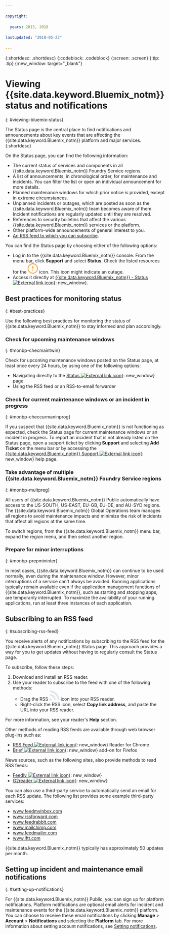 ```yaml
---

copyright:

  years: 2015, 2018

lastupdated: "2018-05-22"

---
```


{:shortdesc: .shortdesc}
{:codeblock: .codeblock}
{:screen: .screen}
{:tip: .tip}
{:new_window: target="_blank"}

# Viewing {{site.data.keyword.Bluemix_notm}} status and notifications
{: #viewing-bluemix-status}

The Status page is the central place to find notifications and announcements about key events that are affecting the {{site.data.keyword.Bluemix_notm}} platform and major services.
{:shortdesc}

On the Status page, you can find the following information:

  * The current status of services and components in all {{site.data.keyword.Bluemix_notm}} Foundry Service regions.
  * A list of announcements, in chronological order, for maintenance and incidents. You can filter the list or open an individual announcement for more details.
  * Planned maintenance windows for which prior notice is provided, except in extreme circumstances.
  * Unplanned incidents or outages, which are posted as soon as the {{site.data.keyword.Bluemix_notm}} team becomes aware of them. Incident notifications are regularly updated until they are resolved.
  * References to security bulletins that affect the various {{site.data.keyword.Bluemix_notm}} services or the platform.
  * Other platform-wide announcements of general interest to you.
  * [An RSS feed to which you can subscribe](#subscribing-rss-feed).

You can find the Status page by choosing either of the following options:

  * Log in to the {{site.data.keyword.Bluemix_notm}} console. From the menu bar, click **Support** and select **Status**. Check the listed resources for the ![some issues](images/some_issues.svg) icon. This icon might indicate an outage.
  * Access it directly at [{{site.data.keyword.Bluemix_notm}} - Status ![External link icon](../icons/launch-glyph.svg "External link icon")](https://console.bluemix.net/status){: new_window}.


## Best practices for monitoring status
{: #best-practices}

Use the following best practices for monitoring the status of {{site.data.keyword.Bluemix_notm}} to stay informed and plan accordingly.

### Check for upcoming maintenance windows
{: #monbp-checmaintwin}

Check for upcoming maintenance windows posted on the Status page, at least once every 24 hours, by using one of the following options:
* Navigating directly to the [Status ![External link icon](../icons/launch-glyph.svg "External link icon")](https://console.bluemix.net/status){: new_window} page
* Using the RSS feed or an RSS-to-email forwarder

### Check for current maintenance windows or an incident in progress
{: #monbp-checcurmaninprog}

If you suspect that {{site.data.keyword.Bluemix_notm}} is not functioning as expected, check the Status page for current maintenance windows or an incident in progress. To report an incident that is not already listed on the Status page, open a support ticket by clicking **Support** and selecting **Add Ticket** on the menu bar or by accessing the [{{site.data.keyword.Bluemix_notm}} Support ![External link icon](../icons/launch-glyph.svg "External link icon")](http://www.ibm.biz/bluemixsupport){: new_window} help page.

### Take advantage of multiple {{site.data.keyword.Bluemix_notm}} Foundry Service regions
{: #monbp-multpreg}

All users of {{site.data.keyword.Bluemix_notm}} Public automatically have access to the US-SOUTH, US-EAST, EU-GB, EU-DE, and AU-SYD regions. The {{site.data.keyword.Bluemix_notm}} Global Operations team manages all regions to avoid maintenance impacts and minimize the risk of incidents that affect all regions at the same time.

To switch regions, from the {{site.data.keyword.Bluemix_notm}} menu bar, expand the region menu, and then select another region.

### Prepare for minor interruptions
{: #monbp-prepmininter}

In most cases, {{site.data.keyword.Bluemix_notm}} can continue to be used normally, even during the maintenance window. However, minor interruptions of a service can't always be avoided. Running applications typically remain available even if the application management functions of {{site.data.keyword.Bluemix_notm}}, such as starting and stopping apps, are temporarily interrupted. To maximize the availability of your running applications, run at least three instances of each application.

## Subscribing to an RSS feed
{: #subscribing-rss-feed}

You receive alerts of any notifications by subscribing to the RSS feed for the {{site.data.keyword.Bluemix_notm}} Status page. This approach provides a way for you to get updates without having to regularly consult the Status page.

To subscribe, follow these steps:

1. Download and install an RSS reader.
2. Use your reader to subscribe to the feed with one of the following methods:
    * Drag the RSS ![RSS](images/rss.svg) icon into your RSS reader.
    * Right-click the RSS icon, select **Copy link address**, and paste the URL into your RSS reader.

For more information, see your reader's **Help** section. 	   

Other methods of reading RSS feeds are available through web browser plug-ins such as:
  * [RSS Feed ![External link icon](../icons/launch-glyph.svg "External link icon")](http://feeder.co/){: new_window} Reader for Chrome
  * [Brief ![External link icon](../icons/launch-glyph.svg "External link icon")](https://addons.mozilla.org/en-US/firefox/addon/brief/){: new_window} add-on for Firefox

News sources, such as the following sites, also provide methods to read RSS feeds:
  * [Feedly ![External link icon](../icons/launch-glyph.svg "External link icon")](http://www.feedly.com/){: new_window}
  * [G2reader ![External link icon](../icons/launch-glyph.svg "External link icon")](http://www.g2reader.com/en/){: new_window}

You can also use a third-party service to automatically send an email for each RSS update. The following list provides some example third-party services:

  * www.feedmyinbox.com
  * www.rssforward.com
  * www.feedrabbit.com
  * www.mailchimp.com
  * www.feedmailer.com
  * www.iftt.com

{{site.data.keyword.Bluemix_notm}} typically has approximately 50 updates per month.


## Setting up incident and maintenance email notifications
{: #setting-up-notifications}

For {{site.data.keyword.Bluemix_notm}} Public, you can sign up for platform notifications. Platform notifications are optional email alerts for incident and maintenance events for the {{site.data.keyword.Bluemix_notm}} platform. You can choose to receive these email notifications by clicking **Manage** > **Account** > **Notifications** and selecting the **Platform** tab. For more information about setting account notifications, see [Setting notifications](/docs/account/notifications.html#setting-notifications).
